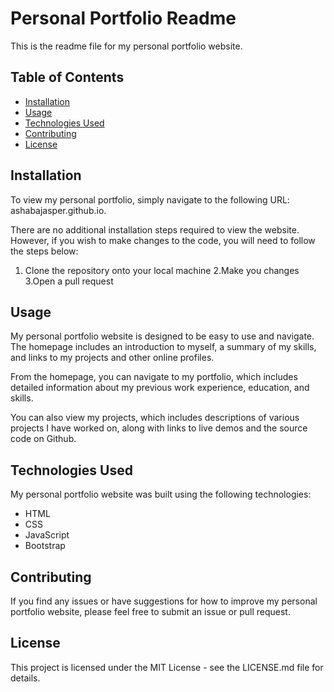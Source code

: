# Personal Portfolio Readme

This is the readme file for my personal portfolio website.

## Table of Contents

- [Installation](#installation)
- [Usage](#usage)
- [Technologies Used](#technologies-used)
- [Contributing](#contributing)
- [License](#license)

## Installation

To view my personal portfolio, simply navigate to the following URL: ashabajasper.github.io.

There are no additional installation steps required to view the website. However, if you wish to make changes to the code, you will need to follow the steps below:

1. Clone the repository onto your local machine 
2.Make you changes 
3.Open a pull request  

## Usage

My personal portfolio website is designed to be easy to use and navigate. The homepage includes an introduction to myself, a summary of my skills, and links to my projects and other online profiles.

From the homepage, you can navigate to my portfolio, which includes detailed information about my previous work experience, education, and skills.

You can also view my projects, which includes descriptions of various projects I have worked on, along with links to live demos and the source code on Github.

## Technologies Used

My personal portfolio website was built using the following technologies:

- HTML
- CSS
- JavaScript
- Bootstrap

## Contributing

If you find any issues or have suggestions for how to improve my personal portfolio website, please feel free to submit an issue or pull request.

## License

This project is licensed under the MIT License - see the LICENSE.md file for details.
